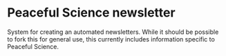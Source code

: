 # Peaceful Science newsletter
System for creating an automated newsletters. While it should be possible to fork this for general use, this currently includes information specific to Peaceful Science.

